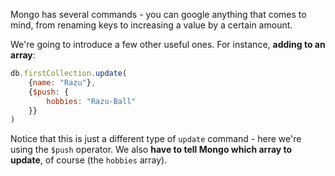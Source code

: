 
Mongo has several commands - you can google anything that comes to mind, from renaming keys to increasing a value by a certain amount.

  

We're going to introduce a few other useful ones. For instance, **adding to an array**:

  

```js
db.firstCollection.update(  
    {name: "Razu"}, 
    {$push: {
        hobbies: "Razu-Ball"
    }}
)
```
  

Notice that this is just a different type of `update` command - here we're using the `$push` operator. We also **have to tell Mongo which array to update**, of course (the `hobbies` array).
